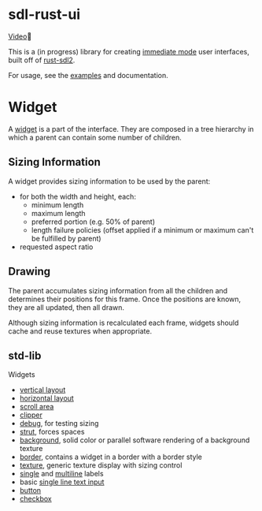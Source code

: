 # sdl-rust-ui

[Video](https://youtu.be/3zBEHgBt7EQ?si=eZAg6nufy3mj0sCg)🔗

This is a (in progress) library for creating [immediate mode](https://en.wikipedia.org/wiki/Immediate_mode_(computer_graphics)) user interfaces, built off of [rust-sdl2](https://github.com/Rust-SDL2/rust-sdl2).

For usage, see the [examples](./examples/) and documentation.

# Widget

A [widget](./src/widget/widget.rs) is a part of the interface. They are composed in a tree hierarchy in which a parent can contain some number of children.

## Sizing Information

A widget provides sizing information to be used by the parent:

- for both the width and height, each:
    - minimum length
    - maximum length
    - preferred portion (e.g. 50% of parent)
    - length failure policies (offset applied if a minimum or maximum can't be fulfilled by parent)
- requested aspect ratio

## Drawing

The parent accumulates sizing information from all the children and determines their positions for this frame. Once the positions are known, they are all updated, then all drawn.

Although sizing information is recalculated each frame, widgets should cache and reuse textures when appropriate.

## std-lib

Widgets
 - [vertical layout](./src/layout/vertical_layout.rs)
 - [horizontal layout](./src/layout/horizontal_layout.rs)
 - [scroll area](./src/layout/scroller.rs)
 - [clipper](./src/layout/clipper.rs)
 - [debug](./src/widget/debug.rs), for testing sizing
 - [strut](./src/widget/strut.rs), forces spaces
 - [background](./src/widget/background.rs), solid color or parallel software rendering of a background texture
 - [border](./src/widget/border.rs), contains a widget in a border with a border style
 - [texture](./src/widget/texture.rs), generic texture display with sizing control
 - [single](./src/widget/single_line_label.rs) and [multiline](./src/widget/multi_line_label.rs) labels
 - basic [single line text input](./src/widget/single_line_text_input.rs)
 - [button](./src/widget/button.rs)
 - [checkbox](./src/widget/checkbox.rs)
